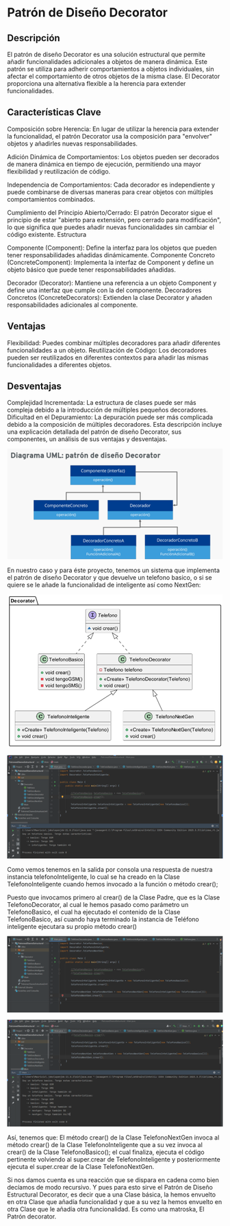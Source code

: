# **Patrón de Diseño Decorator**

## Descripción

El patrón de diseño Decorator es una solución estructural que permite añadir funcionalidades adicionales a objetos de manera dinámica. Este patrón se utiliza para adherir comportamientos a objetos individuales, sin afectar el comportamiento de otros objetos de la misma clase. El Decorator proporciona una alternativa flexible a la herencia para extender funcionalidades.

## Características Clave

Composición sobre Herencia: En lugar de utilizar la herencia para extender la funcionalidad, el patrón Decorator usa la composición para "envolver" objetos y añadirles nuevas responsabilidades.

Adición Dinámica de Comportamientos: Los objetos pueden ser decorados de manera dinámica en tiempo de ejecución, permitiendo una mayor flexibilidad y reutilización de código.

Independencia de Comportamientos: Cada decorador es independiente y puede combinarse de diversas maneras para crear objetos con múltiples comportamientos combinados.

Cumplimiento del Principio Abierto/Cerrado: El patrón Decorator sigue el principio de estar "abierto para extensión, pero cerrado para modificación", lo que significa que puedes añadir nuevas funcionalidades sin cambiar el código existente.
Estructura

Componente (Component): Define la interfaz para los objetos que pueden tener responsabilidades añadidas dinámicamente.
Componente Concreto (ConcreteComponent): Implementa la interfaz de Component y define un objeto básico que puede tener responsabilidades añadidas.

Decorador (Decorator): Mantiene una referencia a un objeto Component y define una interfaz que cumple con la del componente.
Decoradores Concretos (ConcreteDecorators): Extienden la clase Decorator y añaden responsabilidades adicionales al componente.

## Ventajas

Flexibilidad: Puedes combinar múltiples decoradores para añadir diferentes funcionalidades a un objeto.
Reutilización de Código: Los decoradores pueden ser reutilizados en diferentes contextos para añadir las mismas funcionalidades a diferentes objetos.

## Desventajas

Complejidad Incrementada: La estructura de clases puede ser más compleja debido a la introducción de múltiples pequeños decoradores.
Dificultad en el Depuramiento: La depuración puede ser más complicada debido a la composición de múltiples decoradores.
Esta descripción incluye una explicación detallada del patrón de diseño Decorator, sus componentes, un análisis de sus ventajas y desventajas.

![img.png](src/img.png)

En nuestro caso y para éste proyecto, tenemos un sistema que implementa el patrón de diseño Decorator y que devuelve un telefono basico, o si se quiere se le añade la funcionalidad de inteligente así como NextGen:

![img_1.png](src/img_1.png)

![img_2.png](src/img_2.png)

Como vemos tenemos en la salida por consola una respuesta de nuestra instancia telefonoInteligente, lo cual se ha creado en la Clase TelefonoInteligente cuando hemos invocado a la función o método crear();


Puesto que invocamos primero al crear() de la Clase Padre,  que es la Clase TelefonoDecorator, al cual le hemos pasado como parámetro un TelefonoBasico, el cual ha ejecutado el contenido de la Clase TelefonoBasico, así cuando haya terminado la instancia de Teléfono inteligente ejecutara su propio método crear()

![img_3.png](src/img_3.png)

![img_4.png](src/img_4.png)

Así, tenemos que: El método crear() de la Clase TelefonoNextGen invoca al método crear() de la Clase TelefonoInteligente que a su vez invoca al crear() de la Clase TelefonoBasico(); el cual finaliza, ejecuta el código pertinente volviendo al super.crear de TelefonoInteligente y posteriormente ejecuta el super.crear de la Clase TelefonoNextGen.

Si nos damos cuenta es una reacción que se dispara en cadena como bien decíamos de modo recursivo.
Y pues para esto sirve el Patrón de Diseño Estructural Decorator, es decir que a una Clase básica, la hemos envuelto en otra Clase que añadía funcionalidad y que a su vez la hemos envuelto en otra Clase que le añadía otra funcionalidad. Es como una matroska, El Patrón decorator.

